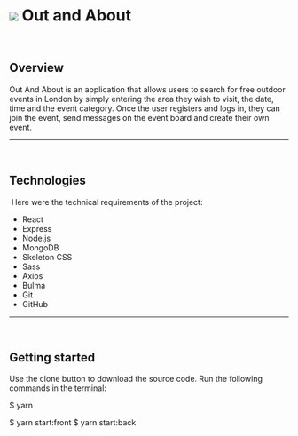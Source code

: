 # ![](https://ga-dash.s3.amazonaws.com/production/assets/logo-9f88ae6c9c3871690e33280fcf557f33.png) Out and About
​
## Overview
Out And About is an application that allows users to search for free outdoor events in London by simply entering the area they wish to visit, the date, time and the event category. ​Once the user registers and logs in, they can join the event, send messages on the event board and create their own event. 

---
​
## Technologies
​
Here were the technical requirements of the project:
​
* React
* Express
* Node.js
* MongoDB
* Skeleton CSS
* Sass
* Axios
* Bulma
* Git
* GitHub
​
---
​
## Getting started

Use the clone button to download the source code. Run the following commands in the terminal:
<!-- To install all the packages listed in the package.json: -->
$ yarn

<!-- Run the app in your localhost: -->
$ yarn start:front
$ yarn start:back

